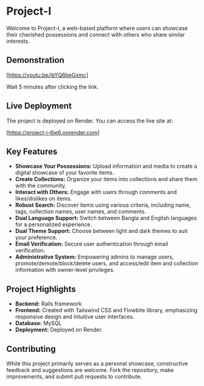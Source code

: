 # Project-I

Welcome to Project-I, a web-based platform where users can showcase their cherished possessions and connect with others who share similar interests.

## Demonstration

[https://youtu.be/ibYQ6beGxmc]

Wait 5 minutes after clicking the link.

## Live Deployment

The project is deployed on Render. You can access the live site at:

[https://project-i-6je6.onrender.com]

## Key Features

- **Showcase Your Possessions:** Upload information and media to create a digital showcase of your favorite items.
- **Create Collections:** Organize your items into collections and share them with the community.
- **Interact with Others:** Engage with users through comments and likes/dislikes on items.
- **Robust Search:** Discover items using various criteria, including name, tags, collection names, user names, and comments.
- **Dual Language Support:** Switch between Bangla and English languages for a personalized experience.
- **Dual Theme Support:** Choose between light and dark themes to suit your preference.
- **Email Verification:** Secure user authentication through email verification.
- **Administrative System:** Empowering admins to manage users, promote/demote/block/delete users, and access/edit item and collection information with owner-level privileges.

## Project Highlights

- **Backend:** Rails framework
- **Frontend:** Created with Tailswind CSS and Flowbite library, emphasizing responsive design and intuitive user interfaces.
- **Database:** MySQL
- **Deployment:** Deployed on Render.

## Contributing

While this project primarily serves as a personal showcase, constructive feedback and suggestions are welcome. Fork the repository, make improvements, and submit pull requests to contribute.
